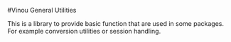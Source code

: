 #Vinou General Utilities

This is a library to provide basic function that are used in some packages. For example conversion utilities or session handling.